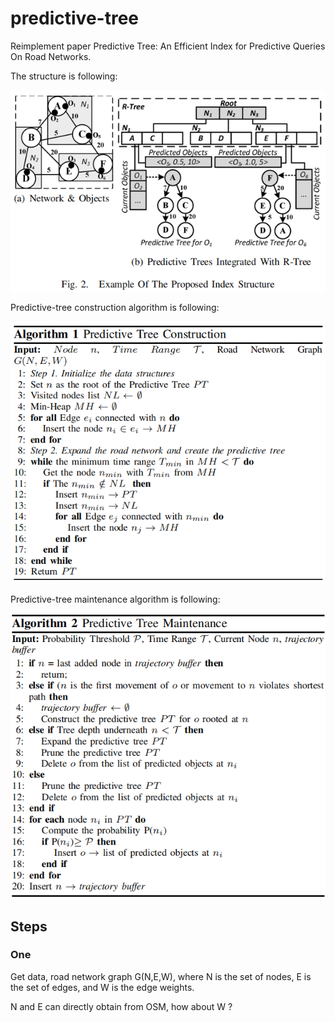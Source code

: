# predictive-tree
Reimplement paper Predictive Tree: An Efficient Index for Predictive Queries On Road Networks.

The structure is following:

![structure](.\src\main\resources\structure.png)

Predictive-tree construction algorithm is following:

![alg1](.\src\main\resources\alg1.png)

Predictive-tree maintenance algorithm is following:

![alg2](.\src\main\resources\alg2.png)

## Steps
### One
Get data, road network graph G(N,E,W), where N is the set of nodes, E is the set of edges, and W is the edge weights.

N and E can directly obtain from OSM, how about W ?